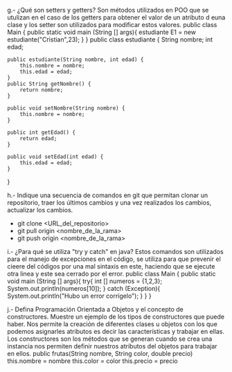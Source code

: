 g.- ¿Qué son setters y getters?
Son métodos utilizados en POO que se utulizan en el caso de los getters para obtener el valor de un atributo d euna clase y los setter son utilizados
para modificar estos valores.
public class Main {
    public static void main (String [] args){
        estudiante E1 = new estudiante("Cristian",23);
    }
}
public class estudiante {
    String nombre;
    int edad;

    public estudiante(String nombre, int edad) {
        this.nombre = nombre;
        this.edad = edad;
    }
    public String getNombre() {
        return nombre;
    }

    public void setNombre(String nombre) {
        this.nombre = nombre;
    }

    public int getEdad() {
        return edad;
    }

    public void setEdad(int edad) {
        this.edad = edad;
    }
}

h.- Indique una secuencia de comandos en git que permitan clonar un repositorio, traer los últimos cambios y una vez realizados los cambios,
actualizar los cambios.
- git clone <URL_del_repositorio>
- git pull origin <nombre_de_la_rama>
- git push origin <nombre_de_la_rama>

i.- ¿Para qué se utiliza "try y catch" en java?
Estos comandos son utilizados para el manejo de excepciones en el código, se utiliza para que prevenir el cieere del códigos por una mal sintaxis en este, 
haciendo que se ejecute otra linea y este sea cerrado por el error.
public class Main {
    public static void main (String [] args){
        try{
         int [] numeros = {1,2,3};
            System.out.println(numeros[10]);
        }
        catch (Exception){
            System.out.println("Hubo un error corrígelo");
        }
    }
}

j.- Defina Programación Orientada a Objetos y el concepto de constructores. Muestre un ejemplo de los tipos de constructores que puede haber.
Nos permite la creación de diferentes clases u objetos con los que podemos asignarles atributos es decir las características y trabajar en ellas.
Los constructores son los métodos que se generan cuando se crea una instancia nos permiten definir nuestros atributos del objetos para trabajar en ellos.
public frutas(String nombre, String color, double precio)
  this.nombre = nombre
  this.color = color
  this.precio = precio
